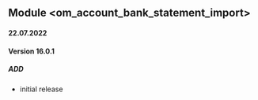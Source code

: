 ## Module <om_account_bank_statement_import>

#### 22.07.2022
#### Version 16.0.1
##### ADD
- initial release
